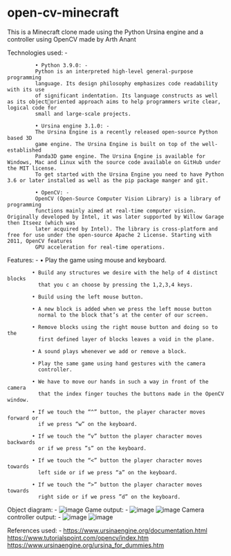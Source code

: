 # open-cv-minecraft
This is a Minecraft clone made using the Python Ursina engine and a controller using OpenCV made by Arth Anant

Technologies used: - 
             
             • Python 3.9.0: -
             Python is an interpreted high-level general-purpose programming 
             language. Its design philosophy emphasizes code readability with its use 
             of significant indentation. Its language constructs as well as its objectoriented approach aims to help programmers write clear, logical code for 
             small and large-scale projects.
             
             • Ursina engine 3.1.0: -
             The Ursina Engine is a recently released open-source Python based 3D 
             game engine. The Ursina Engine is built on top of the well-established 
             Panda3D game engine. The Ursina Engine is available for Windows, Mac and Linux with the source code available on GitHub under the MIT license. 
             To get started with the Ursina Engine you need to have Python 3.6 or later installed as well as the pip package manger and git.
             
             • OpenCV: -
             OpenCV (Open-Source Computer Vision Library) is a library of programming 
             functions mainly aimed at real-time computer vision. Originally developed by Intel, it was later supported by Willow Garage then Itseez (which was 
             later acquired by Intel). The library is cross-platform and free for use under the open-source Apache 2 License. Starting with 2011, OpenCV features 
             GPU acceleration for real-time operations.
            

Features: -
            • Play the game using mouse and keyboard.
            
            • Build any structures we desire with the help of 4 distinct blocks 
              that you c an choose by pressing the 1,2,3,4 keys.
            
            • Build using the left mouse button.
            
            • A new block is added when we press the left mouse button 
              normal to the block that’s at the center of our screen.
            
            • Remove blocks using the right mouse button and doing so to the 
              first defined layer of blocks leaves a void in the plane.
            
            • A sound plays whenever we add or remove a block.
            
            • Play the same game using hand gestures with the camera 
              controller.
            
            • We have to move our hands in such a way in front of the camera 
              that the index finger touches the buttons made in the OpenCV window.
            
            • If we touch the “^” button, the player character moves forward or 
              if we press “w” on the keyboard.
            
            • If we touch the “v” button the player character moves backwards 
              or if we press ”s” on the keyboard.
            
            • If we touch the “<” button the player character moves towards 
              left side or if we press “a” on the keyboard.
            
            • If we touch the “>” button the player character moves towards 
              right side or if we press ”d” on the keyboard.
              
Object diagram: -
![image](https://user-images.githubusercontent.com/51259044/146031356-f17e483b-e49c-4d3d-88d1-0d7cb6b1c743.png)
Game output: -
![image](https://user-images.githubusercontent.com/51259044/146031474-55627060-45d2-438e-94b2-b371ba5b56b3.png)
![image](https://user-images.githubusercontent.com/51259044/146031509-71dfe5a7-fd35-41e7-920f-2cd34bdb9d88.png)
Camera controller output: -
![image](https://user-images.githubusercontent.com/51259044/146031582-dc3ac769-f231-4799-8a23-e6c84e044701.png)
![image](https://user-images.githubusercontent.com/51259044/146031616-6b45b67d-07fc-4420-8464-95df8dddbcb3.png)

References used: -
                https://www.ursinaengine.org/documentation.html
                https://www.tutorialspoint.com/opencv/index.htm
                https://www.ursinaengine.org/ursina_for_dummies.htm

